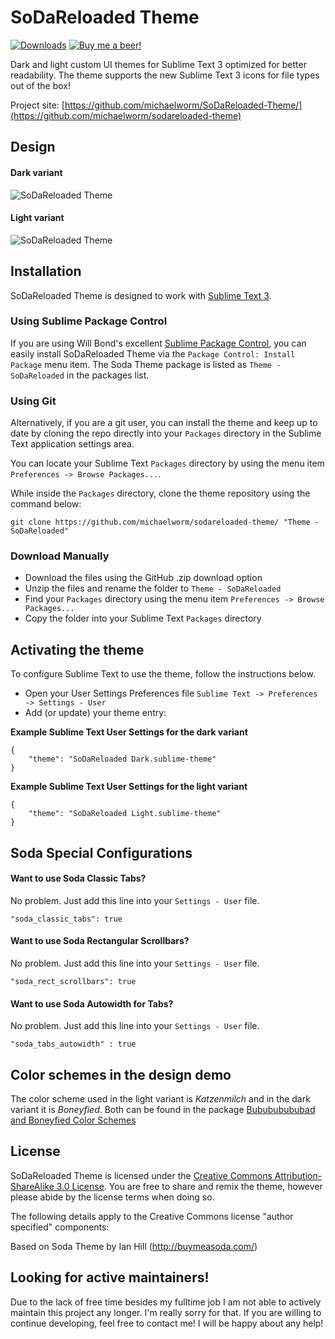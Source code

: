 # SoDaReloaded Theme

[![Downloads](https://img.shields.io/packagecontrol/dt/Theme%20-%20SoDaReloaded.svg)](https://packagecontrol.io/packages/Theme%20-%20SoDaReloaded)
[![Buy me a beer!](https://img.shields.io/badge/Buy%20me%20a%20beer!-%F0%9F%8D%BA-yellow.svg)](https://www.paypal.me/Miw0)

Dark and light custom UI themes for Sublime Text 3 optimized for better readability.
The theme supports the new Sublime Text 3 icons for file types out of the box!

Project site: [https://github.com/michaelworm/SoDaReloaded-Theme/](https://github.com/michaelworm/sodareloaded-theme)

## Design

#### Dark variant

![SoDaReloaded Theme](https://raw.githubusercontent.com/michaelworm/sodareloaded-theme/master/dark/example.png)

#### Light variant

![SoDaReloaded Theme](https://raw.githubusercontent.com/michaelworm/sodareloaded-theme/master/light/example.png)

## Installation

SoDaReloaded Theme is designed to work with [Sublime Text 3](http://www.sublimetext.com/3dev).

### Using Sublime Package Control

If you are using Will Bond's excellent [Sublime Package Control](https://packagecontrol.io/), you can easily install SoDaReloaded Theme via the `Package Control: Install Package` menu item. The Soda Theme package is listed as `Theme - SoDaReloaded` in the packages list.

### Using Git

Alternatively, if you are a git user, you can install the theme and keep up to date by cloning the repo directly into your `Packages` directory in the Sublime Text application settings area.

You can locate your Sublime Text `Packages` directory by using the menu item `Preferences -> Browse Packages...`.

While inside the `Packages` directory, clone the theme repository using the command below:

    git clone https://github.com/michaelworm/sodareloaded-theme/ "Theme - SoDaReloaded"

### Download Manually

* Download the files using the GitHub .zip download option
* Unzip the files and rename the folder to `Theme - SoDaReloaded`
* Find your `Packages` directory using the menu item  `Preferences -> Browse Packages...`
* Copy the folder into your Sublime Text `Packages` directory

## Activating the theme

To configure Sublime Text to use the theme, follow the instructions below.

* Open your User Settings Preferences file `Sublime Text -> Preferences -> Settings - User`
* Add (or update) your theme entry:

**Example Sublime Text User Settings for the dark variant**

    {
        "theme": "SoDaReloaded Dark.sublime-theme"
    }

**Example Sublime Text User Settings for the light variant**

    {
        "theme": "SoDaReloaded Light.sublime-theme"
    }

## Soda Special Configurations
#### Want to use Soda Classic Tabs?
No problem. Just add this line into your `Settings - User` file.

    "soda_classic_tabs": true

#### Want to use Soda Rectangular Scrollbars?
No problem. Just add this line into your `Settings - User` file.

    "soda_rect_scrollbars": true

#### Want to use Soda Autowidth for Tabs?
No problem. Just add this line into your `Settings - User` file.

    "soda_tabs_autowidth" : true

## Color schemes in the design demo
The color scheme used in the light variant is _Katzenmilch_ and in the dark variant it is _Boneyfied_.
Both can be found in the package [Bubububububad and Boneyfied Color Schemes](https://packagecontrol.io/packages/Bubububububad%20and%20Boneyfied%20Color%20Schemes)

## License

SoDaReloaded Theme is licensed under the [Creative Commons Attribution-ShareAlike 3.0 License](http://creativecommons.org/licenses/by-sa/3.0/). You are free to share and remix the theme, however please abide by the license terms when doing so.

The following details apply to the Creative Commons license "author specified" components:

Based on Soda Theme by Ian Hill (http://buymeasoda.com/)

## Looking for active maintainers! 
Due to the lack of free time besides my fulltime job I am not able to actively maintain this project any longer. I'm really sorry for that. If you are willing to continue developing, feel free to contact me! I will be happy about any help!
